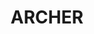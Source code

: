 ---
lastmod: '2025-04-06T06:05:19+00:00'
latitude: -12.52139649
layout: suburb
longitude: 130.9580765
postcode: 0830
state: NT
title: ARCHER
url: /nt/archer/
---